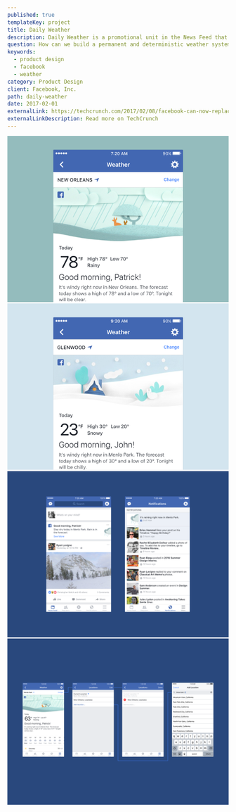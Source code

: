 ```yaml
---
published: true
templateKey: project
title: Daily Weather
description: Daily Weather is a promotional unit in the News Feed that helps millions of people find their weather forecast in a fast and delightful experience that's unique to Facebook.
question: How can we build a permanent and deterministic weather system for Facebook?
keywords:
  - product design
  - facebook
  - weather
category: Product Design
client: Facebook, Inc.
path: daily-weather
date: 2017-02-01
externalLink: https://techcrunch.com/2017/02/08/facebook-can-now-replace-your-weather-app/
externalLinkDescription: Read more on TechCrunch
---
```

![image 1](../../assets/facebook-daily-weather/image-1.png)
![image 2](../../assets/facebook-daily-weather/image-2.png)
![image 3](../../assets/facebook-daily-weather/image-3.png)
![image 4](../../assets/facebook-daily-weather/image-4.png)
